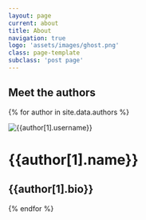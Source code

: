 ```yaml
---
layout: page
current: about
title: About
navigation: true
logo: 'assets/images/ghost.png'
class: page-template
subclass: 'post page'
---
```


<h2 class="center">Meet the authors</h2>

{% for author in site.data.authors %}
  <div class="site-header-content">
    <img class="author-profile-image" src="/{{author[1].picture}}" alt="{{author[1].username}}">
    <h1 class="site-title">{{author[1].name}}</h1>
    <h2 class="author-bio">{{author[1].bio}}</h2>
 </div>
{% endfor %}
